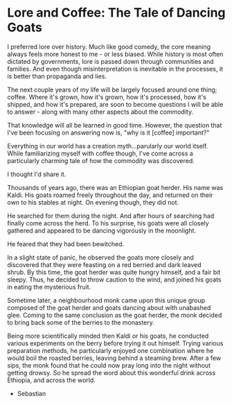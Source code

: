 # Lore and Coffee: The Tale of Dancing Goats

I preferred lore over history. Much like good comedy, the core meaning always feels more honest to me - or less biased. While history is most often dictated by governments, lore is passed down through communities and families. And even though misinterpretation is inevitable in the processes, it is better than propaganda and lies.

The next couple years of my life will be largely focused around one thing; coffee. Where it's grown, how it's grown, how it's processed, how it's shipped, and how it's prepared, are soon to become questions I will be able to answer - along with many other aspects about the commodity.

That knowledge will all be learned in good time. However, the question that I've been focusing on answering now is, "why is it [coffee] important?"

Everything in our world has a creation myth...parularly our world itself. While familiarizing myself with coffee though, I've come across a particularly charming tale of how the commodity was discovered.

I thought I'd share it.

Thousands of years ago, there was an Ethiopian goat herder. His name was Kaldi. His goats roamed freely throughout the day, and returned on their own to his stables at night. On evening though, they did not.

He searched for them during the night. And after hours of searching had finally come across the herd. To his surprise, his goats were all closely gathered and appeared to be dancing vigorously in the moonlight.

He feared that they had been bewitched.

In a slight state of panic, he observed the goats more closely and discovered that they were feasting on a red berried and dark leaved shrub. By this time, the goat herder was quite hungry himself, and a fair bit sleepy. Thus, he decided to throw caution to the wind, and joined his goats in eating the mysterious fruit.

Sometime later, a neighbourhood monk came upon this unique group composed of the goat herder and goats dancing about with unabashed glee. Coming to the same conclusion as the goat herder, the monk decided to bring back some of the berries to the monastery.

Being more scientifically minded then Kaldi or his goats, he conducted various experiments on the berry before trying it out himself. Trying various preparation methods, he particularly enjoyed one combination where he would boil the roasted berries, leaving behind a steaming brew. After a few sips, the monk found that he could now pray long into the night without getting drowsy. So he spread the word about this wonderful drink across Ethiopia, and across the world.

- Sebastian